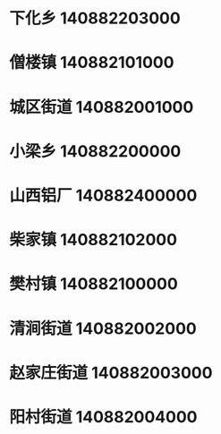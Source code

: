 # 下化乡 140882203000
# 僧楼镇 140882101000
# 城区街道 140882001000
# 小梁乡 140882200000
# 山西铝厂 140882400000
# 柴家镇 140882102000
# 樊村镇 140882100000
# 清涧街道 140882002000
# 赵家庄街道 140882003000
# 阳村街道 140882004000
